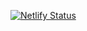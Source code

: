 [![Netlify Status](https://api.netlify.com/api/v1/badges/856b0a08-f90c-4195-8551-63946af4719d/deploy-status)](https://app.netlify.com/sites/gravitynull/deploys)
